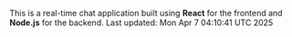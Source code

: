 This is a real-time chat application built using **React** for the frontend and **Node.js** for the backend.
Last updated: Mon Apr  7 04:10:41 UTC 2025

